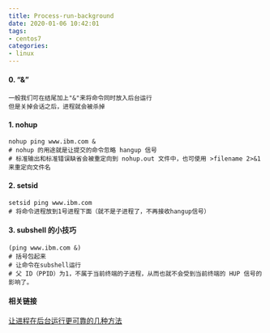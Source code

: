 ```yaml
---
title: Process-run-background
date: 2020-01-06 10:42:01
tags:
- centos7
categories:
- linux
---
```


#### 0. “&” 

```
一般我们可在结尾加上"&"来将命令同时放入后台运行
但是关掉会话之后，进程就会被杀掉
```

#### 1. nohup

```
nohup ping www.ibm.com &
# nohup 的用途就是让提交的命令忽略 hangup 信号
# 标准输出和标准错误缺省会被重定向到 nohup.out 文件中，也可使用 >filename 2>&1 来重定向文件名
```

#### 2. setsid

```
setsid ping www.ibm.com
# 将命令进程放到1号进程下面（就不是子进程了，不再接收hangup信号）
```

#### 3. subshell 的小技巧

```
(ping www.ibm.com &)
# 括号包起来
# 让命令在subshell运行
# 父 ID（PPID）为1，不属于当前终端的子进程，从而也就不会受到当前终端的 HUP 信号的影响了。
```

#### 相关链接

[让进程在后台运行更可靠的几种方法](https://www.ibm.com/developerworks/cn/linux/l-cn-nohup/)